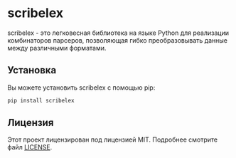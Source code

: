 # scribelex
scribelex - это легковесная библиотека на языке Python для реализации комбинаторов парсеров, позволяющая гибко преобразовывать данные между различными форматами.

## Установка

Вы можете установить scribelex с помощью pip:

```bash
pip install scribelex
```

## Лицензия

Этот проект лицензирован под лицензией MIT. Подробнее смотрите файл [LICENSE](LICENSE).